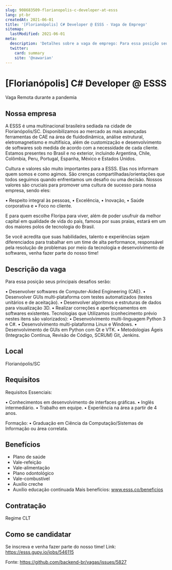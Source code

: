 ```yaml
---
slug: 908683509-florianopolis-c-developer-at-esss
lang: pt-br
createdAt: 2021-06-01
title: '[Florianópolis] C# Developer @ ESSS - Vaga de Emprego'
sitemap:
  lastModified: 2021-06-01
meta:
  description: 'Detalhes sobre a vaga de emprego: Para essa posição seus principais desafios serão: • Desenvolver softwares de Computer-Aided Engineering (CAE). • Desenvolver GUIs multi-plataforma com testes automatizados (testes unitários e de aceitação). • Desenvolver algoritmos e estruturas de dados para visualização 3D. • Realizar correções e aperfeiçoamentos em softwares existentes. Tecnologias que Utilizamos (conhecimento prévio nestes itens são valorizados): • Desenvolvimento multi-linguagem Python 3 e C#. • Desenvolvimento multi-plataforma Linux e Windows. • Desenvolvimento de GUIs em Python com Qt e VTK. • Metodologias Ágeis (Integração Contínua, Revisão de Código, SCRUM) Git, Jenkins.'
  twitter:
    card: summary
    site: '@nawarian'
---
```


# [Florianópolis] C# Developer @ ESSS

Vaga Remota durante a pandemia

## Nossa empresa

A ESSS é uma multinacional brasileira sediada na cidade de Florianópolis/SC. Disponibilizamos ao mercado as mais avançadas ferramentas de CAE na área de fluidodinâmica, análise estrutural, eletromagnetismo e multifísica, além de customização e desenvolvimento de softwares sob medida de acordo com a necessidade de cada cliente. Estamos presentes no Brasil e no exterior, incluindo Argentina, Chile, Colômbia, Peru, Portugal, Espanha, México e Estados Unidos.

Cultura e valores são muito importantes para a ESSS. Elas nos informam quem somos e como agimos. São crenças compartilhadas/orientações que todos seguimos quando enfrentamos um desafio ou uma decisão. Nossos valores são cruciais para promover uma cultura de sucesso para nossa empresa, sendo eles:

• Respeito integral às pessoas,
• Excelência,
• Inovação,
• Saúde corporativa e
• Foco no cliente. 

E para quem escolhe Floripa para viver, além de poder usufruir da melhor capital em qualidade de vida do país, famosa por suas praias, estará em um dos maiores polos de tecnologia do Brasil.

Se você acredita que suas habilidades, talento e experiências sejam diferenciados para trabalhar em um time de alta performance, responsável pela resolução de problemas por meio da tecnologia e desenvolvimento de softwares, venha fazer parte do nosso time!

## Descrição da vaga

Para essa posição seus principais desafios serão:

• Desenvolver softwares de Computer-Aided Engineering (CAE).
• Desenvolver GUIs multi-plataforma com testes automatizados (testes unitários e de aceitação).
• Desenvolver algoritmos e estruturas de dados para visualização 3D.
• Realizar correções e aperfeiçoamentos em softwares existentes.
Tecnologias que Utilizamos (conhecimento prévio nestes itens são valorizados):
• Desenvolvimento multi-linguagem Python 3 e C#.
• Desenvolvimento multi-plataforma Linux e Windows.
• Desenvolvimento de GUIs em Python com Qt e VTK.
• Metodologias Ágeis (Integração Contínua, Revisão de Código, SCRUM) Git, Jenkins.

## Local

Florianópolis/SC

## Requisitos

Requisitos Essenciais:

• Conhecimentos em desenvolvimento de interfaces gráficas.
• Inglês intermediário.
• Trabalho em equipe.
• Experiência na área a partir de 4 anos.

Formação:
﻿• Graduação em Ciência da Computação/Sistemas de Informação ou área correlata.

## Benefícios

- Plano de saúde
- Vale-refeição
- Vale-alimentação
- Plano odontológico
- Vale-combustível
- Auxílio creche
- Auxílio educação continuada
Mais benefícios: www.esss.co/beneficios

## Contratação

Regime CLT

## Como se candidatar

Se inscreva e venha fazer parte do nosso time!
Link: https://esss.gupy.io/jobs/546115




Fonte: https://github.com/backend-br/vagas/issues/5827